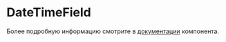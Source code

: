 # DateTimeField

Более подробную информацию смотрите в <a href="https://lego.yandex-team.ru/lego-components/components/datetimefield/examples" target="_blank">документации</a> компонента.
